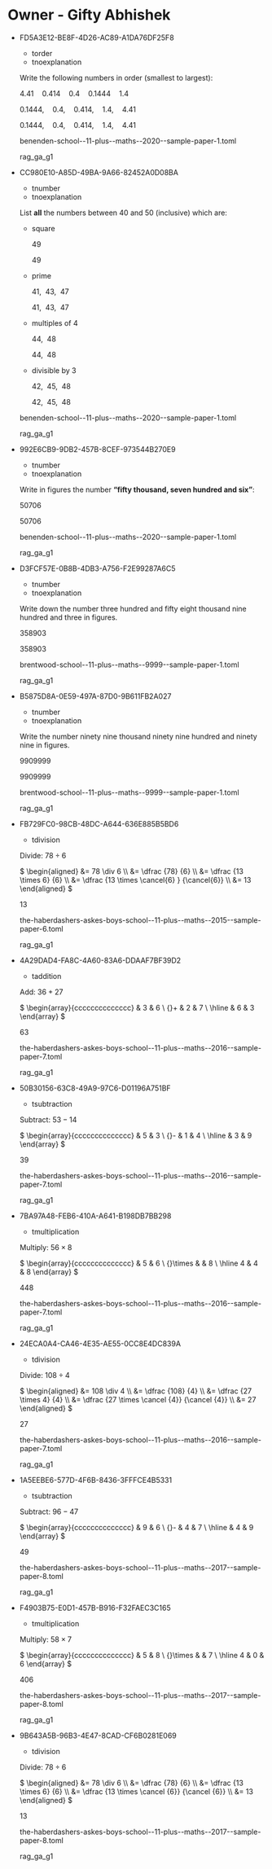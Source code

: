 # Owner - Gifty Abhishek

<ul class='question default-decimal'>
<li>
<div class='question_envelope rag_ga_g1 question'>
<div class='uuid'>
<p>FD5A3E12-BE8F-4D26-AC89-A1DA76DF25F8</p>
</div>
<div class='topics'>
<ul>
<li>
torder
</li>
<li>
tnoexplanation
</li>
</ul>
</div>
<div class='question question'>

Write the following numbers in order (smallest to largest):

$4.41 \quad  0.414 \quad  0.4 \quad  0.1444 \quad  1.4$

</div>
<div class='workings'>
<div class='working'>

$0.1444, \quad  0.4, \quad  0.414, \quad  1.4, \quad  4.41$

</div>
</div>
<div class='answers'>
<div class='answer'>

$0.1444, \quad  0.4, \quad  0.414, \quad  1.4, \quad  4.41$

</div>
</div>

<div class='papername'>
<p>benenden-school--11-plus--maths--2020--sample-paper-1.toml</p>
</div>
<div class='rag'>
<p>rag_ga_g1</p>
</div>
</div>
</li>
<li>
<div class='question_envelope rag_ga_g1 question'>
<div class='uuid'>
<p>CC980E10-A85D-49BA-9A66-82452A0D08BA</p>
</div>
<div class='topics'>
<ul>
<li>
tnumber
</li>
<li>
tnoexplanation
</li>
</ul>
</div>
<div class='question question'>

List **all** the numbers between $40$ and $50$ (inclusive) which are:

</div>


<ul class='subquestion TODO'>
<li>
<div class='question_envelope rag_red subquestion'>
<div class='topics'>
<ul>
</ul>
</div>
<div class='question subquestion'>

square

</div>
<div class='workings'>
<div class='working'>

$49$

</div>
</div>
<div class='answers'>
<div class='answer'>

$49$

</div>
</div>

</div>
</li>
<li>
<div class='question_envelope rag_red subquestion'>
<div class='topics'>
<ul>
</ul>
</div>
<div class='question subquestion'>

prime

</div>
<div class='workings'>
<div class='working'>

$41, \ \ 43, \ \ 47$

</div>
</div>
<div class='answers'>
<div class='answer'>

$41, \ \ 43, \ \ 47$

</div>
</div>

</div>
</li>
<li>
<div class='question_envelope rag_red subquestion'>
<div class='topics'>
<ul>
</ul>
</div>
<div class='question subquestion'>

multiples of $4$

</div>
<div class='workings'>
<div class='working'>

$44, \ \ 48$

</div>
</div>
<div class='answers'>
<div class='answer'>

$44, \ \ 48$

</div>
</div>

</div>
</li>
<li>
<div class='question_envelope rag_red subquestion'>
<div class='topics'>
<ul>
</ul>
</div>
<div class='question subquestion'>

divisible by $3$

</div>
<div class='workings'>
<div class='working'>

$42, \ \ 45, \ \ 48$

</div>
</div>
<div class='answers'>
<div class='answer'>

$42, \ \ 45, \ \ 48$

</div>
</div>

</div>
</li>
</ul>
<div class='papername'>
<p>benenden-school--11-plus--maths--2020--sample-paper-1.toml</p>
</div>
<div class='rag'>
<p>rag_ga_g1</p>
</div>
</div>
</li>
<li>
<div class='question_envelope rag_ga_g1 question'>
<div class='uuid'>
<p>992E6CB9-9DB2-457B-8CEF-973544B270E9</p>
</div>
<div class='topics'>
<ul>
<li>
tnumber
</li>
<li>
tnoexplanation
</li>
</ul>
</div>
<div class='question question'>

Write in figures the number **“fifty thousand, seven hundred and six”**:

</div>
<div class='workings'>
<div class='working'>

$50706$

</div>
</div>
<div class='answers'>
<div class='answer'>

$50706$

</div>
</div>

<div class='papername'>
<p>benenden-school--11-plus--maths--2020--sample-paper-1.toml</p>
</div>
<div class='rag'>
<p>rag_ga_g1</p>
</div>
</div>
</li>
<li>
<div class='question_envelope rag_ga_g1 question'>
<div class='uuid'>
<p>D3FCF57E-0B8B-4DB3-A756-F2E99287A6C5</p>
</div>
<div class='topics'>
<ul>
<li>
tnumber
</li>
<li>
tnoexplanation
</li>
</ul>
</div>
<div class='question question'>

Write down the number three hundred and fifty eight thousand nine hundred and three in figures.

</div>
<div class='workings'>
<div class='working'>

$358903$

</div>
</div>
<div class='answers'>
<div class='answer'>

$358903$

</div>
</div>

<div class='papername'>
<p>brentwood-school--11-plus--maths--9999--sample-paper-1.toml</p>
</div>
<div class='rag'>
<p>rag_ga_g1</p>
</div>
</div>
</li>
<li>
<div class='question_envelope rag_ga_g1 question'>
<div class='uuid'>
<p>B5875D8A-0E59-497A-87D0-9B611FB2A027</p>
</div>
<div class='topics'>
<ul>
<li>
tnumber
</li>
<li>
tnoexplanation
</li>
</ul>
</div>
<div class='question question'>

Write the number ninety nine thousand ninety nine hundred and ninety nine in figures.

</div>
<div class='workings'>
<div class='working'>

$9909999$

</div>
</div>
<div class='answers'>
<div class='answer'>

$9909999$

</div>
</div>

<div class='papername'>
<p>brentwood-school--11-plus--maths--9999--sample-paper-1.toml</p>
</div>
<div class='rag'>
<p>rag_ga_g1</p>
</div>
</div>
</li>
<li>
<div class='question_envelope rag_ga_g1 question'>
<div class='uuid'>
<p>FB729FC0-98CB-48DC-A644-636E885B5BD6</p>
</div>
<div class='topics'>
<ul>
<li>
tdivision
</li>
</ul>
</div>
<div class='question question'>

Divide: $78 \div 6$

</div>
<div class='workings'>
<div class='working'>

$
\begin{aligned}
&= 78 \div 6 \\\\
&= \dfrac {78} {6} \\\\
&= \dfrac {13 \times 6} {6} \\\\
&= \dfrac {13 \times \cancel{6} } {\cancel{6}} \\\\
&= 13
\end{aligned}
$

</div>
</div>
<div class='answers'>
<div class='answer'>

$13$

</div>
</div>

<div class='papername'>
<p>the-haberdashers-askes-boys-school--11-plus--maths--2015--sample-paper-6.toml</p>
</div>
<div class='rag'>
<p>rag_ga_g1</p>
</div>
</div>
</li>
<li>
<div class='question_envelope rag_ga_g1 question'>
<div class='uuid'>
<p>4A29DAD4-FA8C-4A60-83A6-DDAAF7BF39D2</p>
</div>
<div class='topics'>
<ul>
<li>
taddition
</li>
</ul>
</div>
<div class='question question'>

Add: $36 + 27$

</div>
<div class='workings'>
<div class='working'>

$
\begin{array}{cccccccccccccc}
        & 3 & 6 \\
    {}+ & 2 & 7 \\
    \hline
        & 6 & 3 
\end{array}
$

</div>
</div>
<div class='answers'>
<div class='answer'>

$63$

</div>
</div>

<div class='papername'>
<p>the-haberdashers-askes-boys-school--11-plus--maths--2016--sample-paper-7.toml</p>
</div>
<div class='rag'>
<p>rag_ga_g1</p>
</div>
</div>
</li>
<li>
<div class='question_envelope rag_ga_g1 question'>
<div class='uuid'>
<p>50B30156-63C8-49A9-97C6-D01196A751BF</p>
</div>
<div class='topics'>
<ul>
<li>
tsubtraction
</li>
</ul>
</div>
<div class='question question'>

Subtract: $53 - 14$

</div>
<div class='workings'>
<div class='working'>

$
\begin{array}{cccccccccccccc}
        & 5 & 3 \\
    {}- & 1 & 4 \\
    \hline
        & 3 & 9 
\end{array}
$

</div>
</div>
<div class='answers'>
<div class='answer'>

$39$

</div>
</div>

<div class='papername'>
<p>the-haberdashers-askes-boys-school--11-plus--maths--2016--sample-paper-7.toml</p>
</div>
<div class='rag'>
<p>rag_ga_g1</p>
</div>
</div>
</li>
<li>
<div class='question_envelope rag_ga_g1 question'>
<div class='uuid'>
<p>7BA97A48-FEB6-410A-A641-B198DB7BB298</p>
</div>
<div class='topics'>
<ul>
<li>
tmultiplication
</li>
</ul>
</div>
<div class='question question'>

Multiply: $56 \times 8$

</div>
<div class='workings'>
<div class='working'>

$
\begin{array}{cccccccccccccc}
             & 5 & 6 \\
    {}\times &   & 8 \\
    \hline
           4 & 4 & 8
\end{array}
$

</div>
</div>
<div class='answers'>
<div class='answer'>

$448$

</div>
</div>

<div class='papername'>
<p>the-haberdashers-askes-boys-school--11-plus--maths--2016--sample-paper-7.toml</p>
</div>
<div class='rag'>
<p>rag_ga_g1</p>
</div>
</div>
</li>
<li>
<div class='question_envelope rag_ga_g1 question'>
<div class='uuid'>
<p>24ECA0A4-CA46-4E35-AE55-0CC8E4DC839A</p>
</div>
<div class='topics'>
<ul>
<li>
tdivision
</li>
</ul>
</div>
<div class='question question'>

Divide: $108 \div 4$

</div>
<div class='workings'>
<div class='working'>

$
\begin{aligned}
&= 108 \div 4 \\\\
&= \dfrac {108} {4} \\\\
&= \dfrac {27 \times 4} {4} \\\\
&= \dfrac {27 \times \cancel {4}} {\cancel {4}} \\\\
&= 27
\end{aligned}
$

</div>
</div>
<div class='answers'>
<div class='answer'>

$27$

</div>
</div>

<div class='papername'>
<p>the-haberdashers-askes-boys-school--11-plus--maths--2016--sample-paper-7.toml</p>
</div>
<div class='rag'>
<p>rag_ga_g1</p>
</div>
</div>
</li>
<li>
<div class='question_envelope rag_ga_g1 question'>
<div class='uuid'>
<p>1A5EEBE6-577D-4F6B-8436-3FFFCE4B5331</p>
</div>
<div class='topics'>
<ul>
<li>
tsubtraction
</li>
</ul>
</div>
<div class='question question'>

Subtract: $96 - 47$ 

</div>
<div class='workings'>
<div class='working'>

$
\begin{array}{cccccccccccccc}
        & 9 & 6 \\
    {}- & 4 & 7 \\
    \hline
        & 4 & 9 
\end{array}
$

</div>
</div>
<div class='answers'>
<div class='answer'>

$49$

</div>
</div>

<div class='papername'>
<p>the-haberdashers-askes-boys-school--11-plus--maths--2017--sample-paper-8.toml</p>
</div>
<div class='rag'>
<p>rag_ga_g1</p>
</div>
</div>
</li>
<li>
<div class='question_envelope rag_ga_g1 question'>
<div class='uuid'>
<p>F4903B75-E0D1-457B-B916-F32FAEC3C165</p>
</div>
<div class='topics'>
<ul>
<li>
tmultiplication
</li>
</ul>
</div>
<div class='question question'>

Multiply: $58 \times 7$

</div>
<div class='workings'>
<div class='working'>

$
\begin{array}{cccccccccccccc}
             & 5 & 8 \\
    {}\times &   & 7 \\
    \hline
           4 & 0 & 6
\end{array}
$

</div>
</div>
<div class='answers'>
<div class='answer'>

$406$

</div>
</div>

<div class='papername'>
<p>the-haberdashers-askes-boys-school--11-plus--maths--2017--sample-paper-8.toml</p>
</div>
<div class='rag'>
<p>rag_ga_g1</p>
</div>
</div>
</li>
<li>
<div class='question_envelope rag_ga_g1 question'>
<div class='uuid'>
<p>9B643A5B-96B3-4E47-8CAD-CF6B0281E069</p>
</div>
<div class='topics'>
<ul>
<li>
tdivision
</li>
</ul>
</div>
<div class='question question'>

Divide: $78 \div 6$

</div>
<div class='workings'>
<div class='working'>

$
\begin{aligned}
&= 78 \div 6 \\\\
&= \dfrac {78} {6} \\\\
&= \dfrac {13 \times 6} {6} \\\\
&= \dfrac {13 \times \cancel {6}} {\cancel {6}} \\\\
&= 13
\end{aligned}
$

</div>
</div>
<div class='answers'>
<div class='answer'>

$13$

</div>
</div>

<div class='papername'>
<p>the-haberdashers-askes-boys-school--11-plus--maths--2017--sample-paper-8.toml</p>
</div>
<div class='rag'>
<p>rag_ga_g1</p>
</div>
</div>
</li>
</ul>
